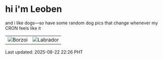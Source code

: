 # hi i'm Leoben

and i like dogs—so have some random dog pics that change whenever my CRON feels like it

|  |  |
|--------|----------|
| ![Borzoi](https://random-dog-vercel.vercel.app/api/random-borzoi?v=1755872792) | ![Labrador](https://random-dog-vercel.vercel.app/api/random-labrador?v=1755872792) |

Last updated: 2025-08-22 22:26 PHT

